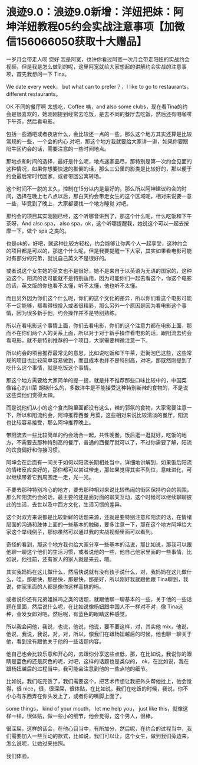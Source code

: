 # 浪迹9.0：浪迹9.0新增：洋妞把妹：阿坤洋妞教程05约会实战注意事项【加微信156066050获取十大赠品】

一岁月会带走人呗 您好 我是阿宽，也许你看过阿宽一次月会带走阳妞的实战约会视频，但是我是怎么做到的呢，这里阿宽就给大家想起的讲解约会实战的注意事项，首先我想问一下 Tina。

 We date every week， but what can to prefer？，I like to go to restaurants， different restaurants。

OK 不同的餐厅啊 太想吃，Coffee 咦，and also some clubs，现在看Tina的约会是很喜欢的，她刚刚提到经常去吃饭，是去不同的餐厅去吃饭，然后还有喝咖啡 下午茶，然后看电影。

包括一些酒吧或者夜店什么，会比较还一点的一些，那么这个地方其实还算是比较常规的一些，一个会的内心 对吧，那这个地方我就要给大家讲一讲，如果你要跟阳牛区约会的话，需要注意的一些时间地点。

那地点和时间的选择，最好是什么呢，地点迷家品尽，那特别是第一次约会见面的这种情况，如果你想要快速的推倒的话，那么三公里的影类是比较好的，那以便于约会最后常时代回家，或者带回公寓转场。

这个时间不一脱的太久，控制在15分以内是最好的，那么所以阿坤建议约会的时间，选择在晚上七八点以后，那白天约会带走女生的这个区域呢，相对来说要一意一些，毕竟到了晚上，大家都要找一个地方睡觉 对吧。

那约会的项目其实刚刚已经，这个听哪音讲到了，那这个什么呢，什么吃饭和下午茶呀，And also spa， also spa，ok，这个听哪提醒我，她说这个可以一起去按摩一下，做个 spa 之类的。

也是ok的，好吧，就这种比较方轻松，约会能够让你两个人一起享受，这种约会的项目都是可以的，那这个什么呢，但是我要提醒一下大家，其实如果看电影可能对有部分的兄弟，就说自己英文不是很好的。

或者说这个女生她的英文也不是很好，她不是来自于以英语为无语的国家的，这种迈这个，阳流的话可能就不是特别适用，因为可能你们一起去看这个，你这个电影的话，英文版的你也看不太懂，听不太懂，他也听不太懂。

而且另外因为你们这个什么呢，你们的这个文化的差异，所以你们看这个电影可能不一定能够，都看得很投入或者很精彩，那么另外一个原因是因为看电影这个事情，因为很多新手他，约会操作并不是特别熟练。

所以在看电影这个事情上面，你们去看电影，你们的这个注意力都在电影上面，那而不在你们两个人的关系上面，所以对于对于新手操作看电影的话，跟阳流去约会看电影，就不是特别推荐的一个项目，大家需要稍微注意一下。

所以约会的项目推荐最常见的意思，比如说吃饭和下午茶，逛街泡巴这些，这些常规的项目也比较简单容易做到，而且成本也并不是特别高，对吧，那既然刚提到了吃什么这个事情，就是吃饭这个事情。

那这个地方需要给大家简单的提一提，就是并不推荐那些口味比较中的，中国菜 像铭心的川菜 胡锅什么的，多数洋牛是不能接受这种特别新辣的食物的，不是说这些菜他们觉得太辣。

而是说他们从小的这个食杰购里面都没有这么，辣的郭氛的食物，大家需要注意一下，所以和阳流约会，阿坤推荐西餐 月菜，这些相对来说比较清淡的餐厅，阳流也比较容易接受，那么阿坤推荐晚上。

带阳流去一些比较简单的约会场合一起，共性晚餐，饭后逛一逛就好，吃饭的地方，不需要去那种特别高的餐厅，普通的西餐厅就可以了，不过你需要了解，阳流的饮食偏好和你接习惯。

阿坤会在后面有一间关于如何以阳流长期相处当中，详细地讲解到，如果饭后阳流的情绪反应良好的，那你都可以尝试带走，那如果觉得其实不到位，意味进化，可以继续带着它到周围走一走，光一光。

不要去那种特别冷心的地方，要去那种相对来说比较热闹的街区保持约会的氛围，那么和阳流约会的话，最主要的还是面对面的聊天互动，这个时候可以继续聊聊彼此的生活，去世以及中西方文化，生活习惯的差异。

这个对双方来说都是比较新鲜的话题来源，还就是要特别注意和阳流的话，在情绪层面的沟通和肢体上面的一些基本的触碰，要多注意一下，那在这个地方阿坤给大家这个举线例子，那你虽然可以通过我的实战视频里面可以看到。

奇怪的看到，那这个地方我也给大家分享一些基本的话说，那比如说，那我可以跟他聊一聊这个他们的生活习惯，或者说他的一些，他自己他家里面的一些事情，比如说，他往前，还有家人的家人就是来云，嗯。

其实我妈妈在这儿做什么，然后快说就有没有孩子说什么，对，我妈妈在这儿做什么，哇，那是快，那是快，那是快，那是好，所以刚好我就跟他跟 Tina聊到，我说，你家里面的人都是像你这样高挑的吗。

或者说你还有兄弟姐妹吗之类的话题，就跟他聊一聊基本的一些，关于他的一些话题在里面，然后说什么呢，在比如说像杨妞跟中国人不一样对不对，像 Tina这种，金发女郎对吧，然后呢，有蓝色的眼睛这种感觉。

所以我会问他，我说，也说，他说，他说，要不要这样，对，其实他 mix，他说，他说，我说，我说，对，对，所以，像我们在跟杨妞越后的时候，他也聊一聊关于他，看到没有跟他关于他的一些话题内容。

他自己也会比较乐意和开心的，去跟你分享这些点低，那，在比如说，我说你的眼睛是蓝色的还是灰色的呢，对吧，这样的话题也是类似的， ok，在比如说，我在跟杨妞越后的过程当中，我可能会注意到他的一些点地的细节。

比如说，我们吃完饭了，我们需要这个，把艺术传想让我把外头帮他批上，他会觉得，很 nice，很，很深屎，很体贴，在比如说，我们在吃饭的时候，我说，你不小心有东西弄在你头发上了，或者你的嘴脚上面了。

 some things， kind of your mouth， let me help you， just like this，就像这样一样，很体贴，做一些小的细节，他会觉得，这个男人，很棒。

很深屎，这样的话会，在他心目当中，有所加分，然后呢，在约合的过程当中，我们需要加入一些互动的款式，比如说，我们可以让，这个女生，做到我们旁边来，怎么说呢，让她过来拍照。

我们体验。